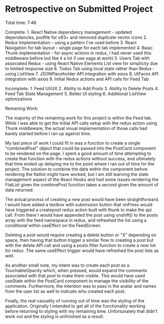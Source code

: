 # Retrospective on Submitted Project

Total time: 7:46

Complete:
	1. React Native dependancy management - updated dependancies, podfile for v63+ and removed duplicate vector icons
	2. Redux Implementation - using a pattern I've used before
	3. React Navigation for tab layout - single page for each tab implemented
	4. Basic Thunk implementation - for async actions in redux, I had never used this middleware before but like it a lot (I use saga at work)
	5. Users Tab with associated Redux - using React Native Elements List view for simplicity due to limited response size
	6. Todos Tab using local state rather than Redux - using ListView
	7. JSONPlaceholder API integration with axios
	8. UIFaces API integration with axios
	9. Initial Redux actions and API calls for Feed Tab

Incomplete:
	1. Feed UI/UX
	2. Ability to Add Posts
	3. Ability to Delete Posts
	4. Feed Tab State Management
	5. Better UI styling
	6. Additional ListView optimizations


Remaning Work:
	
The majority of the remaining work for this project is within the Feed tab. While I was able to get the initial API calls setup with the redux action using Thunk middleware, the actual visual implementation of those calls had barely started before I ran up against time.

My last piece of work I could fit in was a function to create a single "combinedPost" object that could be passed into the PostCard component to be rendered on the page. I spent a good amount of time attempting to create that function with the redux actions without success, and ultimately that time ended up delaying me to the point where I ran out of time for the project. The solution to combine the data within the component before rendering the flatlist might have worked, but I am still learning the state management aspect of the React Hooks and had some issues rendering the FlatList given the combinePost function takes a second given the amount of data returned. 

The actual process of creating a new post would have been straightforward. I would have added a textbox with submission button that onPress would have triggered a createpost redux action built with thunk to make the api call. From there I would have appended the post using unshift() to the posts array with the feed namespace in redux, and refreshed the list using a conditional within useEffect on the FeedScreen.

Deleting a post would require creating a delete button or "X" depending on space, then having that button trigger a similar flow to creating a post but with the delete API call and using a posts.filter function to create a new list for redux. The same useEffect trigger would have refreshed the post lists as well.

As another small note, my intent was to create each post as a TouchableOpacity which, when pressed, would expand the comments associated with that post to make them visible. This would have used useState within the PostCard component to manage the visibility of the comments. Furthermore, the intention was to pass in the avatar and names from the user list as well to indicate who created each post.

Finally, the real casuality of running out of time was the styling of the application. Originally I intended to get all of the functionality working before returning to styling with my remaining time. Unfortunately that didn't work out and the styling is unfinished as a result.
